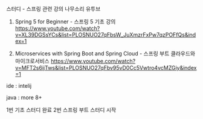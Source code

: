 
스터디 - 스프링 관련 강의 나무소리 유투브

1. Spring 5 for Beginner - 스프링 5 기초 강의 
https://www.youtube.com/watch?v=XL39DGSsYCs&list=PLOSNUO27qFbsW_JuXmzrFxPw7qzPOFfQs&index=1
  
2. Microservices with Spring Boot and Spring Cloud - 스프링 부트 클라우드와 마이크로서비스
https://www.youtube.com/watch?v=MFT2s6ijTws&list=PLOSNUO27qFbv95vD0Cc5Vwtro4vcMZGiy&index=1

 ide : intelij
 
 java : more 8+

 
 1번 기초 스터디 완료
 2번 스프링 부트 스터디 시작
